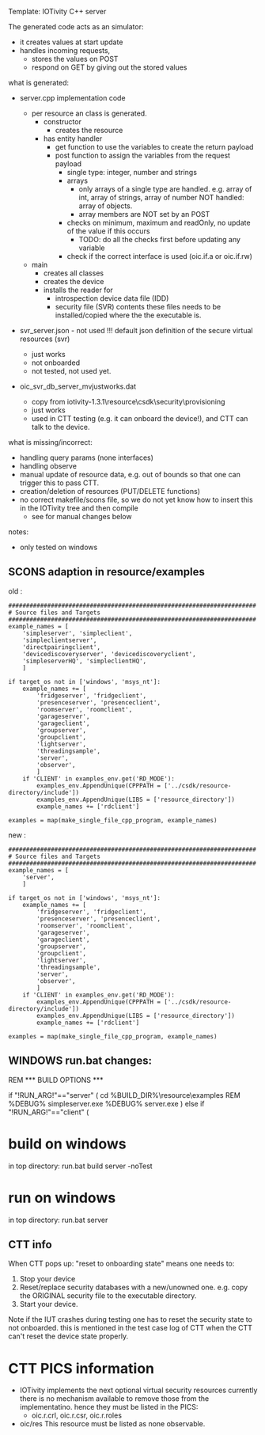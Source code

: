Template: IOTivity C++ server

The generated code acts as an simulator:
- it creates values at start update
- handles incoming requests, 
    - stores the values on POST
    - respond on GET by giving out the stored values

what is generated:
        
- server.cpp implementation code
    - per resource an class is generated.
        - constructor
            - creates the resource
        - has entity handler
            - get function to use the variables to create the return payload
            - post function to assign the variables from the request payload
                - single type: integer, number and strings 
                - arrays 
                    - only arrays of a single type are handled.
                        e.g. array of int, array of strings, array of number
                        NOT handled: array of objects.
                    - array members are NOT set by an POST
                - checks on minimum, maximum and readOnly, no update of the value if this occurs
                    - TODO: do all the checks first before updating any variable   
                - check if the correct interface is used (oic.if.a or oic.if.rw)
    - main 
        - creates all classes
        - creates the device
        - installs the reader for
            - introspection device data file (IDD)
            - security file (SVR) contents
            these files needs to be installed/copied where the the executable is.
           
- svr_server.json  - not used !!!
    default json definition of the secure virtual resources (svr)
    - just works
    - not onboarded
    - not tested, not used yet.
- oic_svr_db_server_mvjustworks.dat
    - copy from iotivity-1.3.1\resource\csdk\security\provisioning
    - just works
    - used in CTT testing (e.g. it can onboard the device!), and CTT can talk to the device.
 
            
            
what is missing/incorrect:
- handling query params (none interfaces)
- handling observe
- manual update of resource data, e.g. out of bounds so that one can trigger this to pass CTT.
- creation/deletion of resources (PUT/DELETE functions)
- no correct makefile/scons file, so we do not yet know how to insert this in the IOTivity tree and then compile
    - see for manual changes below

notes:
- only tested on windows


## SCONS adaption in resource/examples

old :
```
######################################################################
# Source files and Targets
######################################################################
example_names = [
    'simpleserver', 'simpleclient',
    'simpleclientserver',
    'directpairingclient',
    'devicediscoveryserver', 'devicediscoveryclient',
    'simpleserverHQ', 'simpleclientHQ',
    ]

if target_os not in ['windows', 'msys_nt']:
    example_names += [
        'fridgeserver', 'fridgeclient',
        'presenceserver', 'presenceclient',
        'roomserver', 'roomclient',
        'garageserver',
        'garageclient',
        'groupserver',
        'groupclient',
        'lightserver',
        'threadingsample',
        'server',
        'observer',
        ]
    if 'CLIENT' in examples_env.get('RD_MODE'):
        examples_env.AppendUnique(CPPPATH = ['../csdk/resource-directory/include'])
        examples_env.AppendUnique(LIBS = ['resource_directory'])
        example_names += ['rdclient']

examples = map(make_single_file_cpp_program, example_names)

```
new :
```
######################################################################
# Source files and Targets
######################################################################
example_names = [
    'server', 
    ]

if target_os not in ['windows', 'msys_nt']:
    example_names += [
        'fridgeserver', 'fridgeclient',
        'presenceserver', 'presenceclient',
        'roomserver', 'roomclient',
        'garageserver',
        'garageclient',
        'groupserver',
        'groupclient',
        'lightserver',
        'threadingsample',
        'server',
        'observer',
        ]
    if 'CLIENT' in examples_env.get('RD_MODE'):
        examples_env.AppendUnique(CPPPATH = ['../csdk/resource-directory/include'])
        examples_env.AppendUnique(LIBS = ['resource_directory'])
        example_names += ['rdclient']

examples = map(make_single_file_cpp_program, example_names)
```

## WINDOWS run.bat changes:

REM *** BUILD OPTIONS ***

if "!RUN_ARG!"=="server" (
  cd %BUILD_DIR%\resource\examples
  REM %DEBUG% simpleserver.exe
  %DEBUG% server.exe
) else if "!RUN_ARG!"=="client" (

# build on windows
in top directory:
run.bat build server -noTest

# run on windows
in top directory:
run.bat server


## CTT info

When CTT pops up:
"reset to onboarding state" means one needs to: 
1. Stop your device
2. Reset/replace security databases with a new/unowned one.
    e.g. copy the ORIGINAL security file to the executable directory.
3. Start your device.

Note if the IUT crashes during testing one has to reset the security state to not onboarded.
this is mentioned in the test case log of CTT when the CTT can't reset the device state properly.


# CTT PICS information

- IOTivity implements the next optional virtual security resources
    currently there is no mechanism available to remove those from the implementatino.
    hence they must be listed in the PICS:
    - oic.r.crl, oic.r.csr, oic.r.roles 
- oic/res
    This resource must be listed as none observable.
    
    


